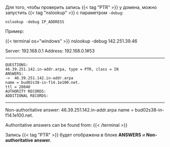Для того, чтобы проверить запись {{< tag "PTR" >}} у домена, можно запустить {{< tag "nslookup" >}} с параметром `-debug`:

```
nslookup -debug IP_ADDRESS
```

Пример:

{{< terminal os="windows" >}}
nslookup -debug 142.251.39.46

Server:      192.168.0.1
Address:    192.168.0.1#53

------------
    QUESTIONS:
    46.39.251.142.in-addr.arpa, type = PTR, class = IN
    ANSWERS:
    ->  46.39.251.142.in-addr.arpa
    name = bud02s38-in-f14.1e100.net.
    ttl = 28040
    AUTHORITY RECORDS:
    ADDITIONAL RECORDS:
------------
Non-authoritative answer:
46.39.251.142.in-addr.arpa  name = bud02s38-in-f14.1e100.net.

Authoritative answers can be found from:
{{< /terminal >}}

Запись {{< tag "PTR" >}} будет отображена в блоке **ANSWERS** и **Non-authoritative answer**.
